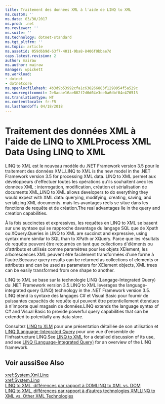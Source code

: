 ```yaml
---
title: Traitement des données XML à l'aide de LINQ to XML
ms.custom: ''
ms.date: 03/30/2017
ms.prod: .net
ms.reviewer: ''
ms.suite: ''
ms.technology: dotnet-standard
ms.tgt_pltfrm: ''
ms.topic: article
ms.assetid: 059d6b9d-63f7-4011-9ba8-8406f0bbae7d
caps.latest.revision: 2
author: mairaw
ms.author: mairaw
manager: wpickett
ms.workload:
- dotnet
- dotnetcore
ms.openlocfilehash: 4b3d9b53992cfa1c638266883f1298954f5a529c
ms.sourcegitcommit: 2e8acae16ae802f2d6d04e3ce0a6dbf04e476513
ms.translationtype: HT
ms.contentlocale: fr-FR
ms.lasthandoff: 04/18/2018
---
```

# <a name="process-xml-data-using-linq-to-xml"></a><span data-ttu-id="fa29a-102">Traitement des données XML à l'aide de LINQ to XML</span><span class="sxs-lookup"><span data-stu-id="fa29a-102">Process XML Data Using LINQ to XML</span></span>
<span data-ttu-id="fa29a-103">LINQ to XML est le nouveau modèle du .NET Framework version 3.5 pour le traitement des données XML.</span><span class="sxs-lookup"><span data-stu-id="fa29a-103">LINQ to XML is the new model in the .NET Framework version 3.5 for processing XML data.</span></span> <span data-ttu-id="fa29a-104">LINQ to XML permet aux développeurs d'effectuer toutes les opérations qu'ils souhaitent avec les données XML : interrogation, modification, création et sérialisation de documents XML,</span><span class="sxs-lookup"><span data-stu-id="fa29a-104">LINQ to XML allows developers to do everything they would expect with XML data: querying, modifying, creating, saving, and serializing XML documents.</span></span> <span data-ttu-id="fa29a-105">mais les avantages réels se situe dans les fonctions de requête et de création.</span><span class="sxs-lookup"><span data-stu-id="fa29a-105">The real advantages lie in the query and creation capabilities.</span></span>  
  
 <span data-ttu-id="fa29a-106">À la fois succinctes et expressives, les requêtes en LINQ to XML se basent sur une syntaxe qui se rapproche davantage du langage SQL que de Xpath ou XQuery.</span><span class="sxs-lookup"><span data-stu-id="fa29a-106">Queries in LINQ to XML are succinct and expressive, using syntax more similar to SQL than to XPath or XQuery.</span></span> <span data-ttu-id="fa29a-107">Parce que les résultats de requête peuvent être retournés en tant que collections d'éléments ou d'attributs et utilisés comme paramètres pour les objets XElement, les arborescences XML peuvent être facilement transformées d'une forme à l'autre.</span><span class="sxs-lookup"><span data-stu-id="fa29a-107">Because query results can be returned as collections of elements or attributes and can be used as parameters for XElement objects, XML trees can be easily transformed from one shape to another.</span></span>  
  
 <span data-ttu-id="fa29a-108">LINQ to XML se base sur la technologie LINQ (Langage-Integrated Query) du .NET Framework version 3.5.</span><span class="sxs-lookup"><span data-stu-id="fa29a-108">LINQ to XML leverages the language-integrated query (LINQ) technology in the .NET Framework version 3.5.</span></span> <span data-ttu-id="fa29a-109">LINQ étend la syntaxe des langages C# et Visual Basic pour fournir de puissantes capacités de requête qui peuvent être potentiellement étendues à n'importe quel magasin de données.</span><span class="sxs-lookup"><span data-stu-id="fa29a-109">LINQ extends the language syntax of C# and Visual Basic to provide powerful query capabilities that can be extended to potentially any data store.</span></span>  
  
 <span data-ttu-id="fa29a-110">Consultez [LINQ to XLM](https://msdn.microsoft.com/library/f0fe21e9-ee43-4a55-b91a-0800e5782c13) pour une présentation détaillée de son utilisation et [LINQ (Language-Integrated Query](https://msdn.microsoft.com/library/a73c4aec-5d15-4e98-b962-1274021ea93d) pour une vue d'ensemble de l'infrastructure LINQ.</span><span class="sxs-lookup"><span data-stu-id="fa29a-110">See [LINQ to XML](https://msdn.microsoft.com/library/f0fe21e9-ee43-4a55-b91a-0800e5782c13) for a detailed discussion of its use, and see [LINQ (Language-Integrated Query)](https://msdn.microsoft.com/library/a73c4aec-5d15-4e98-b962-1274021ea93d) for an overview of the LINQ framework.</span></span>  
  
## <a name="see-also"></a><span data-ttu-id="fa29a-111">Voir aussi</span><span class="sxs-lookup"><span data-stu-id="fa29a-111">See Also</span></span>  
 <xref:System.Xml.Linq>  
 <xref:System.Linq>  
 [<span data-ttu-id="fa29a-112">LINQ to XML, différences par rapport à DOM</span><span class="sxs-lookup"><span data-stu-id="fa29a-112">LINQ to XML vs. DOM</span></span>](https://msdn.microsoft.com/library/19b5ed02-feb2-455a-8897-f7f0fd76aca3)  
 [<span data-ttu-id="fa29a-113">LINQ to XML, différences par rapport à d’autres technologies XML</span><span class="sxs-lookup"><span data-stu-id="fa29a-113">LINQ to XML vs. Other XML Technologies</span></span>](https://msdn.microsoft.com/library/7ba1eecf-f09a-42de-bc80-22ca5b2e42d3)
